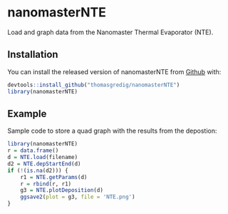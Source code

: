 # nanomasterNTE

<!-- badges: start -->
<!-- badges: end -->

Load and graph data from the Nanomaster Thermal Evaporator (NTE).

## Installation

You can install the released version of nanomasterNTE from [Github](https://github.com/thomasgredig/nanomasterNTE) with:

``` r
devtools::install_github("thomasgredig/nanomasterNTE")
library(nanomasterNTE)
```

## Example

Sample code to store a quad graph with the results from the depostion:

``` r
library(nanomasterNTE)
r = data.frame()
d = NTE.load(filename)
d2 = NTE.depStartEnd(d)
if (!(is.na(d2))) {
    r1 = NTE.getParams(d)
    r = rbind(r, r1)
    g3 = NTE.plotDeposition(d)
    ggsave2(plot = g3, file = 'NTE.png')
}
```

